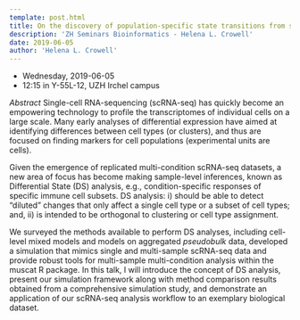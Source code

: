 ```yaml
---
template: post.html
title: On the discovery of population-specific state transitions from single-cell RNA sequencing data
description: 'ZH Seminars Bioinformatics - Helena L. Crowell'
date: 2019-06-05
author: 'Helena L. Crowell'
---
```



* Wednesday, 2019-06-05
* 12:15 in Y-55L-12, UZH Irchel campus


*Abstract* Single-cell RNA-sequencing (scRNA-seq) has quickly become an empowering technology to profile the transcriptomes of individual cells on a large scale. Many early analyses of differential expression have aimed at identifying differences between cell types (or clusters), and thus are focused on finding markers for cell populations (experimental units are cells).<!--more-->

Given the emergence of replicated multi-condition scRNA-seq datasets, a new area of focus has become making sample-level inferences, known as Differential State (DS) analysis, e.g., condition-specific responses of specific immune cell subsets. DS analysis: i) should be able to detect “diluted” changes that only affect a single cell type or a subset of cell types; and, ii) is intended to be orthogonal to clustering or cell type assignment.  

We surveyed the methods available to perform DS analyses, including cell-level mixed models and models on aggregated *pseudobulk* data, developed a simulation that mimics single and multi-sample scRNA-seq data and provide robust tools for multi-sample multi-condition analysis within the muscat R package. In this talk, I will introduce the concept of DS analysis, present our simulation framework along with method comparison results obtained from a comprehensive simulation study, and demonstrate an application of our scRNA-seq analysis workflow to an exemplary biological dataset. 
